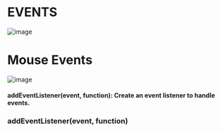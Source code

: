 # EVENTS
![image](https://github.com/user-attachments/assets/aa4900ff-6418-4ab0-94ef-aeb0943b90de)
# Mouse Events
![image](https://github.com/user-attachments/assets/b8167244-a45a-419a-9003-e78a904c77ef)

#### addEventListener(event, function): Create an event listener to handle events.
### addEventListener(event, function)
